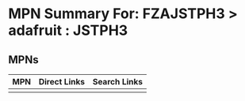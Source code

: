 



# MPN Summary For: FZAJSTPH3 > adafruit : JSTPH3

## MPNs
  

|MPN|Direct Links|Search Links|
| :--- | :--- | :--- |
||||
